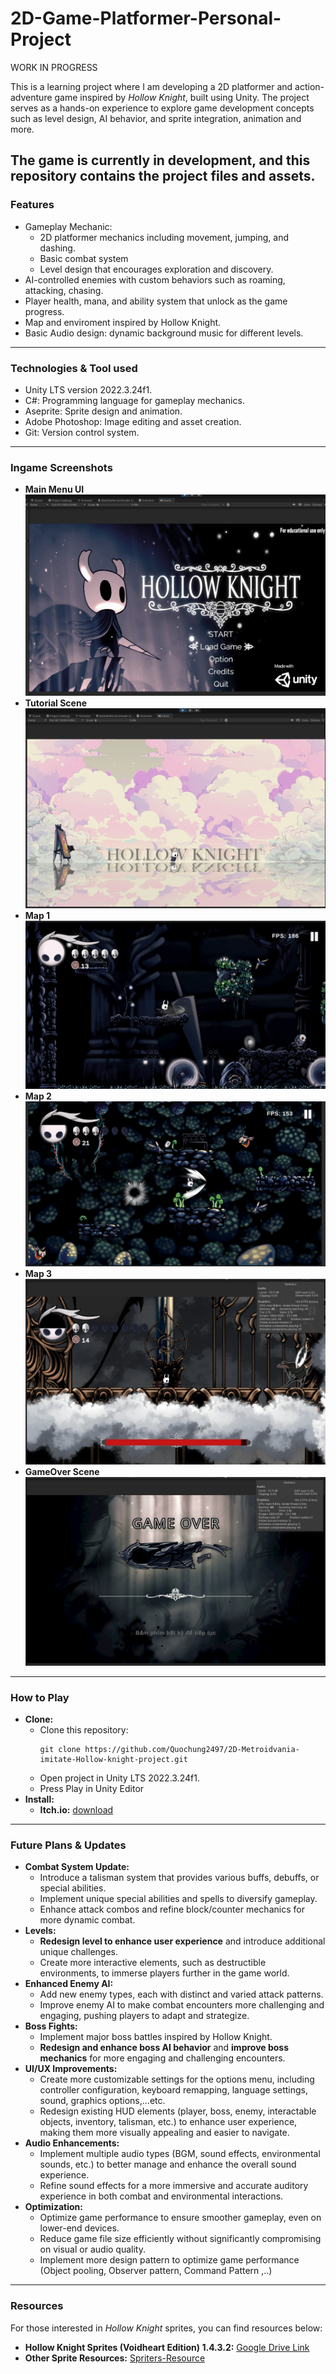 # 2D-Game-Platformer-Personal-Project
WORK IN PROGRESS

This is a learning project where I am developing a 2D platformer and action-adventure game inspired by *Hollow Knight*, built using Unity. The project serves as a hands-on experience to explore game development concepts such as level design, AI behavior, and sprite integration, animation and more.

The game is currently in development, and this repository contains the project files and assets.
-------------
### Features
- Gameplay Mechanic:
  - 2D platformer mechanics including movement, jumping, and dashing.
  - Basic combat system
  - Level design that encourages exploration and discovery.
- AI-controlled enemies with custom behaviors such as roaming, attacking, chasing.
- Player health, mana, and ability system that unlock as the game progress.
- Map and enviroment inspired by Hollow Knight.
- Basic Audio design: dynamic background music for different levels.
-------------
### Technologies & Tool used
- Unity LTS version 2022.3.24f1.
- C#: Programming language for gameplay mechanics.
- Aseprite: Sprite design and animation.
- Adobe Photoshop: Image editing and asset creation.
- Git: Version control system.
-------------
### Ingame Screenshots
- **Main Menu UI**
![MainMenu Screenshot](./Assets/Others/Images/MainMenu.png)
- **Tutorial Scene**
![MainMenu Screenshot](./Assets/Others/Images/TutorialScene.png)
- **Map 1**
![MainMenu Screenshot](./Assets/Others/Images/Map1.png)
- **Map 2**
![MainMenu Screenshot](./Assets/Others/Images/Map2.png)
- **Map 3**
![MainMenu Screenshot](./Assets/Others/Images/Map3.png)
- **GameOver Scene**
![MainMenu Screenshot](./Assets/Others/Images/GameOverScene4.png)
-------------
### How to Play
- **Clone:**
  - Clone this repository:
    ```
    git clone https://github.com/Quochung2497/2D-Metroidvania-imitate-Hollow-knight-project.git
    ```
  - Open project in Unity LTS 2022.3.24f1.
  - Press Play in Unity Editor
- **Install:**
  - **Itch.io:** [download](https://quochung020497.itch.io/)
-------------
### Future Plans & Updates
- **Combat System Update:**
  - Introduce a talisman system that provides various buffs, debuffs, or special abilities.
  - Implement unique special abilities and spells to diversify gameplay.
  - Enhance attack combos and refine block/counter mechanics for more dynamic combat.
- **Levels:**
  -  **Redesign level to enhance user experience** and introduce additional unique challenges.
  -  Create more interactive elements, such as destructible environments, to immerse players further in the game world.
- **Enhanced Enemy AI:**
  - Add new enemy types, each with distinct and varied attack patterns.
  - Improve enemy AI to make combat encounters more challenging and engaging, pushing players to adapt and strategize.
- **Boss Fights:**
  - Implement major boss battles inspired by Hollow Knight.
  - **Redesign and enhance boss AI behavior** and **improve boss mechanics** for more engaging and challenging encounters.
- **UI/UX Improvements:**
  - Create more customizable settings for the options menu, including controller configuration, keyboard remapping, language settings, sound, graphics options,...etc.
  - Redesign existing HUD elements (player, boss, enemy, interactable objects, inventory, talisman, etc.) to enhance user experience, making them more visually appealing and easier to navigate.
- **Audio Enhancements:**
  - Implement multiple audio types (BGM, sound effects, environmental sounds, etc.) to better manage and enhance the overall sound experience.
  - Refine sound effects for a more immersive and accurate auditory experience in both combat and environmental interactions.
- **Optimization:**
  - Optimize game performance to ensure smoother gameplay, even on lower-end devices.
  - Reduce game file size efficiently without significantly compromising on visual or audio quality.
  - Implement more design pattern to optimize game performance (Object pooling, Observer pattern, Command Pattern ,..)
-------------
### Resources
For those interested in *Hollow Knight* sprites, you can find resources below:  
- **Hollow Knight Sprites (Voidheart Edition) 1.4.3.2:** [Google Drive Link](https://drive.google.com/drive/folders/1lx02_w9TFTYdR3aggI1gbXcLr69roaNV)  
- **Other Sprite Resources:** [Spriters-Resource](https://www.spriters-resource.com/pc_computer/hollowknight/)
